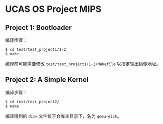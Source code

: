 # UCAS OS Project MIPS
## Project 1: Bootloader
编译步骤：
```shell
$ cd test/test_project1/1-2
$ make
```
编译前可能需要修改 `test/test_project1/1-2/Makefile` 以指定输出镜像地址。

## Project 2: A Simple Kernel
编译步骤：
```shell
$ cd test/test_project2/
$ make
```
编译得到的 `disk` 文件位于仓库主目录下，名为 `qemu-disk`。